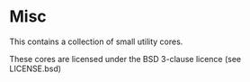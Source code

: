 Misc
====

This contains a collection of small utility cores.

These cores are licensed under the BSD 3-clause licence (see LICENSE.bsd)
